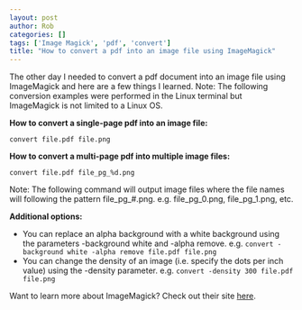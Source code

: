 ```yaml
---
layout: post
author: Rob
categories: []
tags: ['Image Magick', 'pdf', 'convert']
title: "How to convert a pdf into an image file using ImageMagick"
---
```

The other day I needed to convert a pdf document into an image file using ImageMagick and here are a few things I learned. Note: The following conversion examples were performed in the Linux terminal but ImageMagick is not limited to a Linux OS.

**How to convert a single-page pdf into an image file:**

`convert file.pdf file.png`

**How to convert a multi-page pdf into multiple image files:**

`convert file.pdf file_pg_%d.png`

Note: The following command will output image files where the file names will following the pattern file_pg_#.png. e.g. file_pg_0.png, file_pg_1.png, etc.

**Additional options:**

* You can replace an alpha background with a white background using the parameters -background white and -alpha remove. e.g. `convert -background white -alpha remove file.pdf file.png`
* You can change the density of an image (i.e. specify the dots per inch value) using the -density parameter. e.g. `convert -density 300 file.pdf file.png`

Want to learn more about ImageMagick? Check out their site [here](https://www.imagemagick.org/).

